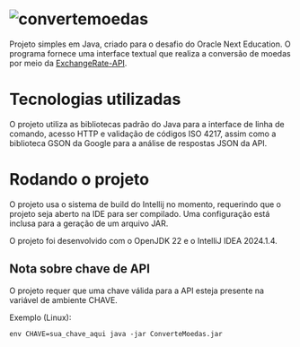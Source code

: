 # ![convertemoedas](https://github.com/user-attachments/assets/a1b63d18-4a45-4f49-9f88-c08fba545cd5)
Projeto simples em Java, criado para o desafio do Oracle Next Education.
O programa fornece uma interface textual que realiza a conversão de moedas por meio da
[ExchangeRate-API](https://exchangerate-api.com).

# Tecnologias utilizadas
O projeto utiliza as bibliotecas padrão do Java para a interface de linha de comando, acesso HTTP e validação de códigos
ISO 4217, assim como a biblioteca GSON da Google para a análise de respostas JSON da API.

# Rodando o projeto
O projeto usa o sistema de build do Intellij no momento, requerindo que o projeto seja aberto na IDE para ser compilado.
Uma configuração está inclusa para a geração de um arquivo JAR.

O projeto foi desenvolvido com o OpenJDK 22 e o IntelliJ IDEA 2024.1.4.

## Nota sobre chave de API
O projeto requer que uma chave válida para a API esteja presente na variável de ambiente CHAVE.

Exemplo (Linux):

```env CHAVE=sua_chave_aqui java -jar ConverteMoedas.jar```
